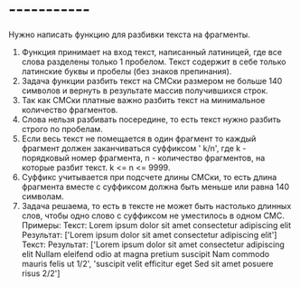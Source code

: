 # -----------
Нужно написать функцию для разбивки текста на фрагменты.
1. Функция принимает на вход текст, написанный латиницей, где все слова разделены только 1 пробелом. Текст содержит в себе только латинские буквы и пробелы (без знаков препинания).
2. Задача функции разбить текст на СМСки размером не больше 140 символов и вернуть в результате массив получившихся строк.
3. Так как СМСки платные важно разбить текст на минимальное количество фрагментов.
4. Слова нельзя разбивать посередине, то есть текст нужно разбить строго по пробелам.
5. Если весь текст не помещается в один фрагмент то каждый фрагмент должен заканчиваться суффиксом ' k/n', где k - порядковый номер фрагмента, n - количество фрагментов, на которые разбит текст. k <= n <= 9999.
6. Суффикс учитывается при подсчете длины СМСки, то есть длина фрагмента вместе с суффиксом должна быть меньше или равна 140 символам.
7. Задача решаема, то есть в тексте не может быть настолько длинных слов, чтобы одно слово с суффиксом не уместилось в одном СМС.
Примеры:
Текст:
Lorem ipsum dolor sit amet consectetur adipiscing elit
Результат:
['Lorem ipsum dolor sit amet consectetur adipiscing elit'] Текст:
Результат:
['Lorem ipsum dolor sit amet consectetur adipiscing elit Nullam eleifend odio at magna pretium suscipit Nam commodo mauris felis ut 1/2', 'suscipit velit efficitur eget Sed sit amet posuere risus 2/2']
